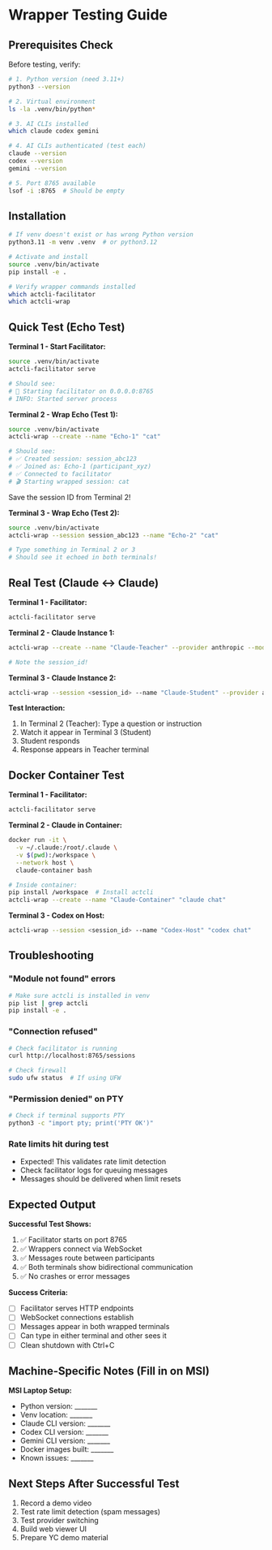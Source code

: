 # Wrapper Testing Guide

## Prerequisites Check

Before testing, verify:

```bash
# 1. Python version (need 3.11+)
python3 --version

# 2. Virtual environment
ls -la .venv/bin/python*

# 3. AI CLIs installed
which claude codex gemini

# 4. AI CLIs authenticated (test each)
claude --version
codex --version
gemini --version

# 5. Port 8765 available
lsof -i :8765  # Should be empty
```

## Installation

```bash
# If venv doesn't exist or has wrong Python version
python3.11 -m venv .venv  # or python3.12

# Activate and install
source .venv/bin/activate
pip install -e .

# Verify wrapper commands installed
which actcli-facilitator
which actcli-wrap
```

## Quick Test (Echo Test)

**Terminal 1 - Start Facilitator:**
```bash
source .venv/bin/activate
actcli-facilitator serve

# Should see:
# 🚀 Starting facilitator on 0.0.0.0:8765
# INFO: Started server process
```

**Terminal 2 - Wrap Echo (Test 1):**
```bash
source .venv/bin/activate
actcli-wrap --create --name "Echo-1" "cat"

# Should see:
# ✅ Created session: session_abc123
# ✅ Joined as: Echo-1 (participant_xyz)
# ✅ Connected to facilitator
# 🎬 Starting wrapped session: cat
```

Save the session ID from Terminal 2!

**Terminal 3 - Wrap Echo (Test 2):**
```bash
source .venv/bin/activate
actcli-wrap --session session_abc123 --name "Echo-2" "cat"

# Type something in Terminal 2 or 3
# Should see it echoed in both terminals!
```

## Real Test (Claude ↔ Claude)

**Terminal 1 - Facilitator:**
```bash
actcli-facilitator serve
```

**Terminal 2 - Claude Instance 1:**
```bash
actcli-wrap --create --name "Claude-Teacher" --provider anthropic --model claude-sonnet-4 "claude chat"

# Note the session_id!
```

**Terminal 3 - Claude Instance 2:**
```bash
actcli-wrap --session <session_id> --name "Claude-Student" --provider anthropic "claude chat"
```

**Test Interaction:**
1. In Terminal 2 (Teacher): Type a question or instruction
2. Watch it appear in Terminal 3 (Student)
3. Student responds
4. Response appears in Teacher terminal

## Docker Container Test

**Terminal 1 - Facilitator:**
```bash
actcli-facilitator serve
```

**Terminal 2 - Claude in Container:**
```bash
docker run -it \
  -v ~/.claude:/root/.claude \
  -v $(pwd):/workspace \
  --network host \
  claude-container bash

# Inside container:
pip install /workspace  # Install actcli
actcli-wrap --create --name "Claude-Container" "claude chat"
```

**Terminal 3 - Codex on Host:**
```bash
actcli-wrap --session <session_id> --name "Codex-Host" "codex chat"
```

## Troubleshooting

### "Module not found" errors
```bash
# Make sure actcli is installed in venv
pip list | grep actcli
pip install -e .
```

### "Connection refused"
```bash
# Check facilitator is running
curl http://localhost:8765/sessions

# Check firewall
sudo ufw status  # If using UFW
```

### "Permission denied" on PTY
```bash
# Check if terminal supports PTY
python3 -c "import pty; print('PTY OK')"
```

### Rate limits hit during test
- Expected! This validates rate limit detection
- Check facilitator logs for queuing messages
- Messages should be delivered when limit resets

## Expected Output

**Successful Test Shows:**
1. ✅ Facilitator starts on port 8765
2. ✅ Wrappers connect via WebSocket
3. ✅ Messages route between participants
4. ✅ Both terminals show bidirectional communication
5. ✅ No crashes or error messages

**Success Criteria:**
- [ ] Facilitator serves HTTP endpoints
- [ ] WebSocket connections establish
- [ ] Messages appear in both wrapped terminals
- [ ] Can type in either terminal and other sees it
- [ ] Clean shutdown with Ctrl+C

## Machine-Specific Notes (Fill in on MSI)

**MSI Laptop Setup:**
- Python version: _______
- Venv location: _______
- Claude CLI version: _______
- Codex CLI version: _______
- Gemini CLI version: _______
- Docker images built: _______
- Known issues: _______

## Next Steps After Successful Test

1. Record a demo video
2. Test rate limit detection (spam messages)
3. Test provider switching
4. Build web viewer UI
5. Prepare YC demo material
